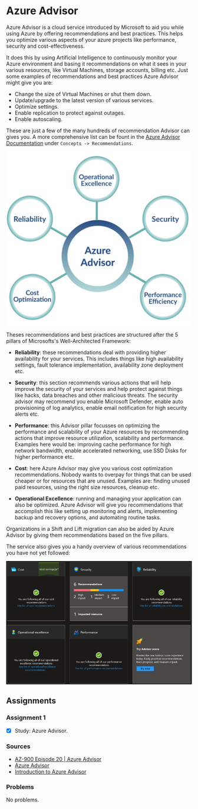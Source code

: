 # Azure Advisor

Azure Advisor is a cloud service introduced by Microsoft to aid you while using Azure by offering recommendations and best practices. This helps you optimize various aspects of your azure projects like performance, security and cost-effectiveness.

It does this by using Artificial Intelligence to continuously monitor your Azure environment and basing it recommendations on what it sees in your various resources, like Virtual Machines, storage accounts, billing etc. Just some examples of recommendations and best practices Azure Advisor might give you are:

- Change the size of Virtual Machines or shut them down.
- Update/upgrade to the latest version of various services.
- Optimize settings.
- Enable replication to protect against outages.
- Enable autoscaling.

These are just a few of the many hundreds of recommendation Advisor can gives you. A more comprehensive list can be fount in the [Azure Advisor Documentation](https://learn.microsoft.com/en-us/azure/advisor/advisor-reference-cost-recommendations) under `Concepts -> Recommendations`.

![Azure Advisor Pillars](../00_includes/week_06_images/screen4.png)

Theses recommendations and best practices are structured after the 5 pillars of Microsofts's Well-Architected Framework: 

- **Reliability**: these recommendations deal with providing higher availability for your services. This includes things like high availability settings, fault tolerance implementation, availability zone deployment etc.

- **Security**: this section recommends various actions that will help improve the security of your services and help protect against things like hacks, data breaches and other malicious threats. The security advisor may recommend you enable Microsoft Defender, enable auto provisioning of log analytics, enable email notification for high security alerts etc.

- **Performance**: this Advisor pillar focusses on optimizing the performance and scalability of your Azure resources by recommending actions that improve resource utilization, scalability and performance. Examples here would be: improving cache performance for high network bandwidth, enable accelerated networking, use SSD Disks for higher performance etc.

- **Cost**: here Azure Advisor may give you various cost optimization recommendations. Nobody wants to overpay for things that can be used cheaper or for resources that are unused. Examples are: finding unused paid resources, using the right size resources, cleanup etc.

- **Operational Excellence**: running and managing your application can also be optimized. Azure Advisor will give you recommendations that accomplish this like setting up monitoring and alerts, implementing backup and recovery options, and automating routine tasks.

Organizations in a Shift and Lift migration can also be aided by Azure Advisor by giving them recommendations based on the five pillars.

The service also gives you a handy overview of various recommendations you have not yet followed:

![Azure Advisor Overview](../00_includes/week_06_images/screen5.png)

## Assignments

### Assignment 1
- [x] Study: Azure Advisor.

### Sources
- [AZ-900 Episode 20 | Azure Advisor](https://www.youtube.com/watch?v=58_6MkB2znI)
- [Azure Advisor](https://azure.microsoft.com/en-us/products/advisor)
- [Introduction to Azure Advisor](https://learn.microsoft.com/en-us/azure/advisor/advisor-overview)

### Problems
No problems.
